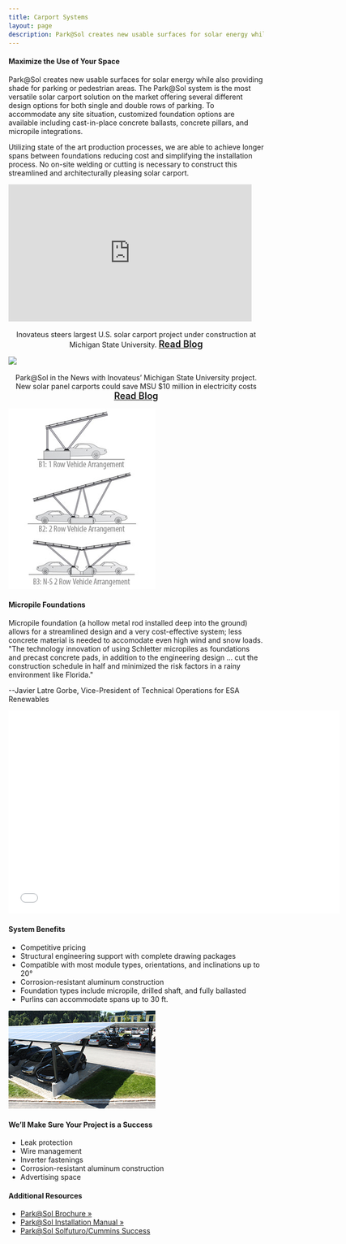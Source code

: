 ```yaml
---
title: Carport Systems
layout: page
description: Park@Sol creates new usable surfaces for solar energy while also providing shade for parking or pedestrian areas.
---
```


 <section class="row">
<div class="col-md-12 col-xs-12">
<h4>Maximize the Use of Your Space</h4>
 <p>Park@Sol creates new usable surfaces for solar energy while also providing shade for parking or pedestrian areas.
 The Park@Sol system is the most versatile solar carport solution on the market offering several different design options for both single and double rows of parking.
 To accommodate any site situation, customized foundation options are available including cast-in-place concrete ballasts, concrete pillars, and micropile integrations.

 Utilizing state of the art production processes, we are able to achieve longer spans between foundations reducing cost and simplifying the installation process.
 No on-site welding or cutting is necessary to construct this streamlined and architecturally pleasing solar carport.</p>
 </div>

 <div class="col-md-8 col-xs-12">
 <div class="embed-responsive embed-responsive-16by9">
 <iframe width="480" height="270" class="embed-responsive-item" src="https://www.youtube.com/embed/XdUZy_XU1uA" frameborder="0" allowfullscreen=""></iframe>
 </div>
  <p style="text-align:center;">
    Inovateus steers largest U.S. solar carport project under construction at Michigan State University.
      <a style="font-size: large;
    font-weight: 600;" href="https://inovateus.com/2017/07/27/inovateus-steers-largest-u-s-solar-carport-project-construction-michigan-state-university/" target="_blank">
Read Blog</a>
</p>
<img src="http://snworksceo.imgix.net/tsn/fb58d8e7-44fc-4959-9448-f90cee33820d.sized-1000x1000.jpeg" class="center-block" class="img-responsive"/>
<p style="text-align:center;">Park@Sol in the News with Inovateus’ Michigan State University project.  New solar panel carports could save MSU $10 million in electricity costs <br> <a style="font-size: large;
font-weight: 600;"  target="_blank" href="http://statenews.com/article/2017/09/new-solar-panel-carports-could-save-msu-10-million-in-electricity-costs">Read Blog</a></p>
 </div>
 <div col="col-md-4 col-xs-12">
 <img class="img-responsive center-block" src="images/carport/carport-configs.jpg" alt="Schletter offers Park@Sol in three different configurations!" />
 </div>
 
</section>
<div class="section"></div>
<h4>Micropile Foundations</h4>
<section class="row">
<div class="col-md-6 col-xs-12">
<p>Micropile foundation (a hollow metal rod installed deep into the ground) allows for a streamlined design and a very cost-effective system;
        less concrete material is needed to accomodate even high wind and snow loads.
        "The technology innovation of using Schletter micropiles as foundations and precast concrete pads, in addition to the engineering design ...
        cut the construction schedule in half and minimized the risk factors in a rainy environment like Florida."
    </p>
    <p>--Javier Latre Gorbe, Vice-President of Technical Operations for ESA Renewables</p>
</div>
<div class="col-md-6 col-xs-12 text-center">
    <div class="embed-responsive embed-responsive-16by9">
<iframe class="embed-responsive-item" width="654" height="400" src="//www.youtube.com/embed/vCS8c2PU2IY?rel=0" frameborder="0" allowfullscreen=""></iframe>
    </div>
</div>
</section>
<h4>System Benefits</h4>
<section class="row">
<div class="col-md-8 col-sm-8 col-xs-12">
<ul>
       <li> Competitive pricing</li>
       <li>Structural engineering support with complete drawing packages</li>
       <li>Compatible with most module types, orientations, and inclinations up to 20°</li>
       <li>Corrosion-resistant aluminum construction</li>
       <li>Foundation types include micropile, drilled shaft, and fully ballasted</li>
       <li>Purlins can accommodate spans up to 30 ft.</li>
</ul>
</div>
<div class="col-md-4 col-sm-4 col-xs-12 text-center">
<img class="img-responsive" src="images/carport/carport-b1.jpg" />
</div>
</section>
<div class="section"></div>
<h4>We’ll Make Sure Your Project is a Success</h4>
<section class="">
<div class="col-md-8 col-sm-8  col-xs-12">
<ul>
<li>Leak protection</li>
<li>Wire management</li>
<li>Inverter fastenings</li>
<li>Corrosion-resistant aluminum construction</li>
<li>Advertising space</li>
</ul>
</div>
<!--<h5>Have a look at the Park@Sol feature in <a href="http://www.solarpowerworld-digital.com/solarpowerworld/may_2013#pg23" target="_blank">Solar Power World</a></h5>-->
<div class="col-md-4 col-sm-4 content-detail-sidebar">
<h4>Additional Resources</h4>
<ul>
  <li><a class="pdf-icon" href="/support/Park@Sol-Product-Sheet.pdf" target="_blank">Park@Sol  Brochure »</a></li>
<li><a class="pdf-icon" href="support/I400160US%20Park@Sol%20Installation%20Instructions.pdf" target="_blank">Park@Sol  Installation Manual »</a></li>
<li><a class="pdf-icon" href="support/MI-078 Park@Sol Solfuturo Cummins Carport Success.pdf">Park@Sol Solfuturo/Cummins Success </a></li>
 </ul>
</div>
</section>
